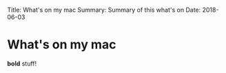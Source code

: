 Title:          What's on my mac
Summary:        Summary of this what's on
Date:           2018-06-03

# What's on my mac
**bold** stuff!
